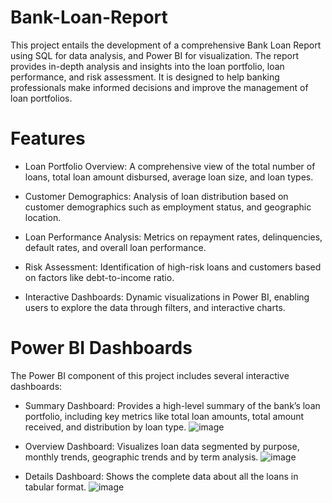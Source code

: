 # Bank-Loan-Report

This project entails the development of a comprehensive Bank Loan Report using SQL for data analysis, and Power BI for visualization. The report provides in-depth analysis and insights into the loan portfolio, loan performance, and risk assessment. It is designed to help banking professionals make informed decisions and improve the management of loan portfolios.

# Features

* Loan Portfolio Overview: A comprehensive view of the total number of loans, total loan amount disbursed, average loan size, and loan types.

* Customer Demographics: Analysis of loan distribution based on customer demographics such as employment status, and geographic location.
  
* Loan Performance Analysis: Metrics on repayment rates, delinquencies, default rates, and overall loan performance.
  
* Risk Assessment: Identification of high-risk loans and customers based on factors like debt-to-income ratio.
  
* Interactive Dashboards: Dynamic visualizations in Power BI, enabling users to explore the data through filters, and interactive charts.

# Power BI Dashboards
The Power BI component of this project includes several interactive dashboards:

* Summary Dashboard: Provides a high-level summary of the bank’s loan portfolio, including key metrics like total loan amounts, total amount received, and distribution by loan type.
  ![image](https://github.com/user-attachments/assets/bc05ad05-ea3e-4037-a8ea-f6a89b36c7f4)

* Overview Dashboard: Visualizes loan data segmented by purpose, monthly trends, geographic trends and by term analysis.
  ![image](https://github.com/user-attachments/assets/1f49ea0f-c0d1-4e7a-a128-55cf88bdbdcc)

* Details Dashboard: Shows the complete data about all the loans in tabular format.
  ![image](https://github.com/user-attachments/assets/1b785767-2d8e-4b09-9a40-5fe0a348c2aa)

